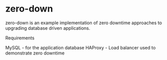 zero-down
=========

zero-down is an example implementation of zero downtime approaches to upgrading database driven applications.



Requirements

MySQL - for the application database
HAProxy - Load balancer used to demonstrate zero downtime

